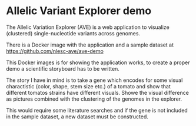 # Allelic Variant Explorer demo

The Allelic Variation Explorer (AVE) is a web application to visualize (clustered) single-nucleotide variants across genomes.

There is a Docker image with the application and a sample dataset at https://github.com/nlesc-ave/ave-demo 

This Docker images is for showing the application works, to create a proper demo a scientific storyboard has to be written.

The story I have in mind is to take a gene which encodes for some visual charactistic (color, shape, stem size etc.) of a tomato and show that different tomatos strains have different visuals.
Showe the visual difference as pictures combined with the clustering of the genomes in the explorer.

This would require some literature searches and if the gene is not included in the sample dataset, a new dataset must be constructed.
